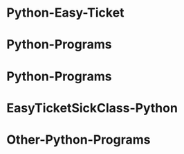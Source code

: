 # Python-Easy-Ticket
# Python-Programs
# Python-Programs
# EasyTicketSickClass-Python
# Other-Python-Programs
